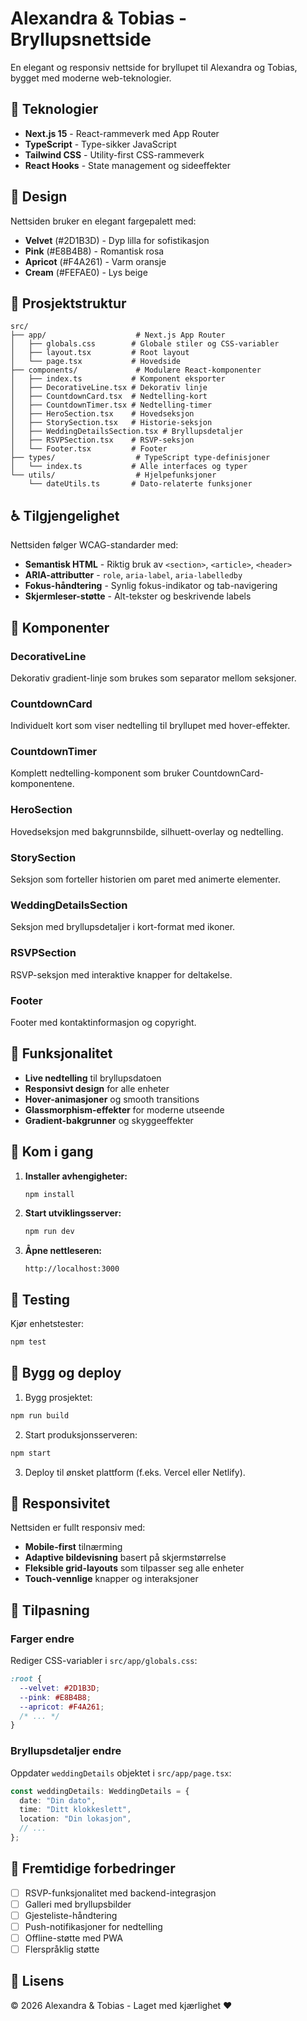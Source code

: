 # Alexandra & Tobias - Bryllupsnettside

En elegant og responsiv nettside for bryllupet til Alexandra og Tobias, bygget med moderne web-teknologier.

## 🚀 Teknologier

- **Next.js 15** - React-rammeverk med App Router
- **TypeScript** - Type-sikker JavaScript
- **Tailwind CSS** - Utility-first CSS-rammeverk
- **React Hooks** - State management og sideeffekter

## 🎨 Design

Nettsiden bruker en elegant fargepalett med:
- **Velvet** (#2D1B3D) - Dyp lilla for sofistikasjon
- **Pink** (#E8B4B8) - Romantisk rosa
- **Apricot** (#F4A261) - Varm oransje
- **Cream** (#FEFAE0) - Lys beige

## 📁 Prosjektstruktur

```
src/
├── app/                    # Next.js App Router
│   ├── globals.css        # Globale stiler og CSS-variabler
│   ├── layout.tsx         # Root layout
│   └── page.tsx           # Hovedside
├── components/             # Modulære React-komponenter
│   ├── index.ts           # Komponent eksporter
│   ├── DecorativeLine.tsx # Dekorativ linje
│   ├── CountdownCard.tsx  # Nedtelling-kort
│   ├── CountdownTimer.tsx # Nedtelling-timer
│   ├── HeroSection.tsx    # Hovedseksjon
│   ├── StorySection.tsx   # Historie-seksjon
│   ├── WeddingDetailsSection.tsx # Bryllupsdetaljer
│   ├── RSVPSection.tsx    # RSVP-seksjon
│   └── Footer.tsx         # Footer
├── types/                  # TypeScript type-definisjoner
│   └── index.ts           # Alle interfaces og typer
└── utils/                  # Hjelpefunksjoner
    └── dateUtils.ts       # Dato-relaterte funksjoner
```

## ♿ Tilgjengelighet

Nettsiden følger WCAG-standarder med:
- **Semantisk HTML** - Riktig bruk av `<section>`, `<article>`, `<header>`
- **ARIA-attributter** - `role`, `aria-label`, `aria-labelledby`
- **Fokus-håndtering** - Synlig fokus-indikator og tab-navigering
- **Skjermleser-støtte** - Alt-tekster og beskrivende labels

## 🔧 Komponenter

### DecorativeLine
Dekorativ gradient-linje som brukes som separator mellom seksjoner.

### CountdownCard
Individuelt kort som viser nedtelling til bryllupet med hover-effekter.

### CountdownTimer
Komplett nedtelling-komponent som bruker CountdownCard-komponentene.

### HeroSection
Hovedseksjon med bakgrunnsbilde, silhuett-overlay og nedtelling.

### StorySection
Seksjon som forteller historien om paret med animerte elementer.

### WeddingDetailsSection
Seksjon med bryllupsdetaljer i kort-format med ikoner.

### RSVPSection
RSVP-seksjon med interaktive knapper for deltakelse.

### Footer
Footer med kontaktinformasjon og copyright.

## 🎯 Funksjonalitet

- **Live nedtelling** til bryllupsdatoen
- **Responsivt design** for alle enheter
- **Hover-animasjoner** og smooth transitions
- **Glassmorphism-effekter** for moderne utseende
- **Gradient-bakgrunner** og skyggeeffekter

## 🚀 Kom i gang

1. **Installer avhengigheter:**
   ```bash
   npm install
   ```

2. **Start utviklingsserver:**
   ```bash
   npm run dev
   ```

3. **Åpne nettleseren:**
   ```
   http://localhost:3000
   ```

## 🧪 Testing

Kjør enhetstester:
```bash
npm test
```

## 🚀 Bygg og deploy

1. Bygg prosjektet:
```bash
npm run build
```
2. Start produksjonsserveren:
```bash
npm start
```
3. Deploy til ønsket plattform (f.eks. Vercel eller Netlify).

## 📱 Responsivitet

Nettsiden er fullt responsiv med:
- **Mobile-first** tilnærming
- **Adaptive bildevisning** basert på skjermstørrelse
- **Fleksible grid-layouts** som tilpasser seg alle enheter
- **Touch-vennlige** knapper og interaksjoner

## 🎨 Tilpasning

### Farger endre
Rediger CSS-variabler i `src/app/globals.css`:
```css
:root {
  --velvet: #2D1B3D;
  --pink: #E8B4B8;
  --apricot: #F4A261;
  /* ... */
}
```

### Bryllupsdetaljer endre
Oppdater `weddingDetails` objektet i `src/app/page.tsx`:
```typescript
const weddingDetails: WeddingDetails = {
  date: "Din dato",
  time: "Ditt klokkeslett",
  location: "Din lokasjon",
  // ...
};
```

## 🔮 Fremtidige forbedringer

- [ ] RSVP-funksjonalitet med backend-integrasjon
- [ ] Galleri med bryllupsbilder
- [ ] Gjesteliste-håndtering
- [ ] Push-notifikasjoner for nedtelling
- [ ] Offline-støtte med PWA
- [ ] Flerspråklig støtte

## 📄 Lisens

© 2026 Alexandra & Tobias - Laget med kjærlighet ❤️
